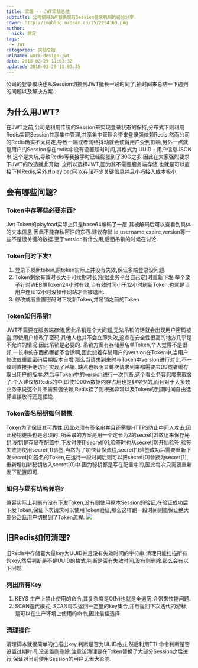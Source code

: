 ```yaml
---
title: 实践 -- JWT实战总结
subtitle: 公司使用JWT替换现有Session登录机制的经验分享.
cover: http://imgblog.mrdear.cn/1522294160.png
author: 
  nick: 屈定
tags:
  - JWT
categories: 实战总结
urlname: work-design-jwt
date: 2018-03-29 11:03:32
updated: 2018-03-29 11:03:35
---
```

公司的登录模块也从Session切换到JWT挺长一段时间了,抽时间来总结一下遇到的问题以及解决方案.

## 为什么用JWT?
在JWT之前,公司是利用传统的Session来实现登录状态的保持,分布式下则利用Redis实现Session共享集中管理,共享集中管理会带来登录强依赖Redis,然而公司的Redis确实不太稳定,导致一蹦或者网络抖动就会使得用户受到影响,另外一点就是用户的Session存在redis中没有设置超时时间,其格式为 UUID - 用户信息JSON串,这个是大坑,导致Redis等我接手时已经膨胀到了30G之多,因此在大家强烈要求下JWT的改造就此开始.
之所以选择JWT,因为其不需要服务端存储,也就是可以直接下掉Redis,另外其playload可以存储不少关键信息并且小巧接入成本极小.

## 会有哪些问题?
### Token中存哪些必要东西?
Jwt Token的playload实际上只是base64编码了一层,其被解码后可以查看到具体的文本信息,因此不能存私密性的东西.建议存储 id,username,expire,version等一些不是很关键的数据.至于version有什么用,后面吊销的时候在讨论.

### Token何时下发?

1. 登录下发新token,原token实际上并没有失效,保证多端登录没问题.
2. Token剩余有效时长大于可续期时长(根据业务平台自己定)时重新下发.举个栗子针对WEB端Token24小时有效,当有效时间小于12小时刷新Token,也就是当用户连续12小时没操作网站才会被退出.
3. 修改或者重置密码时下发新Token,并吊销之前的Token

### Token如何吊销?
JWT不需要在服务端存储,因此吊销是个大问题,无法吊销的话就会出现用户密码被盗,即使用户修改了密码,其他人也并不会立即失效,这点在安全性很高的地方几乎是不允许的情况.因此吊销是必要的.
吊销方案有存储黑名单Token,个人觉得不是很好,一长串的东西扔哪都不合适啊,因此想着存储用户的version在Token中,当用户修改或重置密码后期版本自增,那么当请求到来时与Token中version进行对比,不一致则直接拒绝访问,实现了吊销.
缺点也很明显每次请求到来都需要去DB或者缓存取出用户的版本,然后与Token中的version进行一次判断,这个看业务容忍度来取舍了.个人建议放Redis的中,即使1000w数据内存占用也是非常少的,而且对于大多数业务来说这个并不需要强依赖,Redis挂了则根据异常以及Token的到期时间自由选择直接放行还是拒绝.

### Token签名秘钥如何替换
Token为了保证其可靠性,因此必须有签名串并且还需要HTTPS防止中间人攻击,因此秘钥更换也是必须的.
所采取的方案是用一个定长为2的secret[2]数组来保存秘钥,秘钥是存储在配置中,下发时使用secret[0],验签时也从secret[0]开始验签,验签失败则使用secret[1]验签,当然为了加快替换流程,secret[1]验签成功后需要重新下发secret[0]签名的Token,在运行一段时间后则可以把secret[0]替换为secret[1],重新增加新秘钥放入secret[0]中.因为秘钥都是写在配置中的,因此每次只需要重新发下配置即可.

### 如何与现有结构兼容?
兼容实际上判断有没有下发Token,没有则使用原本Session的验证,在验证成功后下发Token,保证下次请求可以使用Token验证,那么这样跑一段时间则能保证绝大部分活跃用户切换到了Token流程.
![](http://imgblog.mrdear.cn/1522253886.png?imageMogr2/thumbnail/!100p)

## 旧Redis如何清理?
旧Redis中存储着大量key为UUID并且没有失效时间的字符串,清理只能扫描所有的key,然后判断是不是UUID的格式,判断是否有失效时间,没有则删除.那么会有以下问题

### 列出所有Key
1. KEYS 生产上禁止使用的命令,其复杂度是O(N)也就是全遍历,会带来性能问题.
2. SCAN迭代模式, SCAN每次返回一定量的key集合,并且返回下次迭代的游标,是可以在生产环境上使用的命令,因此最佳选择.

### 清理操作
清理脚本就很简单的扫描出key,判断是否为UUID格式,然后利用TTL命令判断是否设置过期时间,没设置则删除.注意该清理要在Token替换了大部分Session之后进行,保证对当前使用Session的用户无太大影响.


